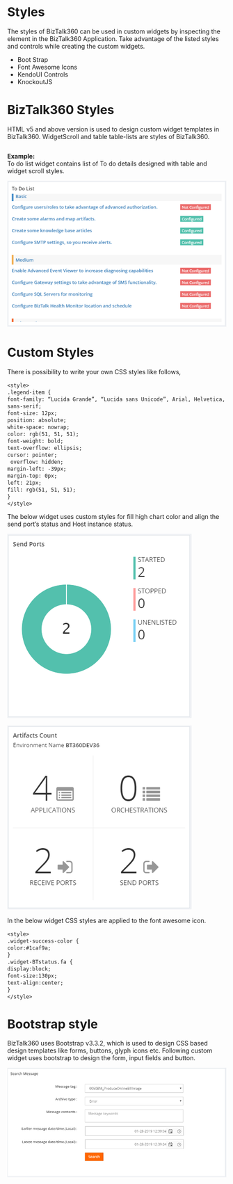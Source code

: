 # Styles
The styles of BizTalk360 can be used in custom widgets by inspecting the element in the BizTalk360 Application. Take advantage of the listed styles and controls while creating the custom widgets.
*	Boot Strap
*	Font Awesome Icons
*	KendoUI Controls
*	KnockoutJS
# BizTalk360 Styles
HTML v5 and above version is used to design custom widget templates in BizTalk360. 
WidgetScroll and table table-lists are styles of BizTalk360.

<div id=”WidgetScroll” style=”top:30px;” data-bind=”addScrollBar: WidgetScroll, scrollCallback: ‘false’”>
<table class=”table table-lists”>
</tbody>
</table>
</div>

**Example:** <br />
To do list widget contains list of To do details designed with table and widget scroll styles.
 
![TodolistCustomWidget](https://github.com/biztalk360/Custom-Widgets/blob/master/TodolistCustomWidget.png)

# Custom Styles
There is possibility to write your own CSS styles like follows,
```
<style>
.legend-item {
font-family: “Lucida Grande”, “Lucida sans Unicode”, Arial, Helvetica, sans-serif;
font-size: 12px;
position: absolute;
white-space: nowrap;
color: rgb(51, 51, 51);
font-weight: bold;
text-overflow: ellipsis;
cursor: pointer;
 overflow: hidden;
margin-left: -39px;
margin-top: 0px;
left: 21px;
fill: rgb(51, 51, 51);
}
</style>
```
The below widget uses custom styles for fill high chart color and align the send port’s status and Host instance status.
 
![SendPortWidget](https://github.com/biztalk360/Custom-Widgets/blob/master/SendPortWidget.png)

![ArtifactsCountWidget](https://github.com/biztalk360/Custom-Widgets/blob/master/ArtifactsCountWidget.png)
 
In the below widget CSS styles are applied to the font awesome icon.
```
<style>
.widget-success-color {
color:#1caf9a;
}
.widget-BTstatus.fa {
display:block;
font-size:130px;
text-align:center;
}
</style>
```
 
 

# Bootstrap style
BizTalk360 uses Bootstrap v3.3.2, which is used to design CSS based design templates like forms, buttons, glyph icons etc.
Following custom widget uses bootstrap to design the form, input fields and button.

![BootstrapStyleWidget](https://github.com/biztalk360/Custom-Widgets/blob/master/BootstrapStyleWidget.png)
 
